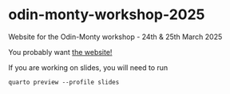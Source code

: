 # odin-monty-workshop-2025

Website for the Odin-Monty workshop - 24th &amp; 25th March 2025

You probably want [the website!](https://mrc-ide.github.io/odin-monty-workshop-2025/)

If you are working on slides, you will need to run

```
quarto preview --profile slides
```
